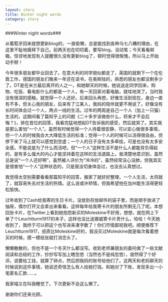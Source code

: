```yaml
---
layout: story
title: Winter night words
category: story
---
```


###Winter night words###

从葡萄牙回来就想更新blog的，一直偷懒，总是能找到各种乌七八糟的理由，在这里不耻地膜拜下自己。前两天也在叨叨着，要写blog，没动笔；今天看看邮箱，惊讶地发现有人提醒很久没有更新blog了，顿时觉得很惭愧，所以马上开始动手掰！
今年很多朋友都毕业回去了。在意大利的同学貌似都走了，英国的就剩下一个在伦敦工作，德国的朋友们晚来一年还在读书，在奥斯陆的，熟悉的朋友也都没剩多少了。DT是在米兰最后离开的人之一，和她聊天的时候，她说送走同学回来，购物、吃饭、看电影什么的都是一个人，有一天回家对着电脑，就哇地哭了。当时我没有很深的感触，就觉得一个人还好。后来回头再想，好像生活到现在，身边一直有不多，但关心我的朋友，后来有了江某人，我妈的陪伴就更不用说了。好像没有长时间体会过一个人，两点一线的生活。过年的两周是自己一个人（加上一只猫）生活的，这期间看了篇知乎上的问题《二十多岁该做些什么，将来才不会后悔？》，排在首位的回答，我看完猛地想起DT告诉我的感受，然后就哭了。其实我是那么害怕“一个人”。虽然有时候觉得一个人待着很安静，可以安心做很多事情，但一个人的时候我会大大降低生活的标准；觉得一个人的时候可以活得很自由，但停下来了马上就可以感觉到空虚；一个人的日子没有太多牵挂，可是也没有太多安全感。不能说是为了什么而活吧，但“一个人”这种生活不是什么人都能背负得起的，是有多么强大的内心才能坚持着在这样的生活道路上。我清楚地意识到，虽然总是说“一个人还好啊”，虽然被人评价为“冷冷的”，虽然经常没心没肺，但我其实是很害怕“一个人”这种状态的，只是我没切身体会过，也没去认真想过。
我觉得太空别需要看看那篇知乎的回答，搬家了就好好整理，一个人生活，太将就了，就容易失去对生活的热情。这么说或许矫情，但我希望他在加州能生活得更轻松愉快。
过年收到了Cash给我寄的生日卡片。没放到存放邮件的袋子里，而是顺手放进了抽屉，偶尔打开又会拿出来看看。这样每年给我寄卡片的朋友所剩无几了呢。本想回张卡片，在Twitter上看到她抱怨新买的Moleskine不好用，想想，就在网上下单了个Leuchtturm1917的本子，这样也没比送挪威寄卡片贵什么，哈哈！今天她收到了，我终于可以把这个也写进来凑字数了！你们尽情鄙视我吧。顺便推荐下Leuchtturm1917，纸质比Moleskine好的，我没买过Moleskine就是每次看着想买的时候，摸一模纸张就打消念头了。
懒懒散散的，但也不是一个冬天什么都没写。收到老师兼朋友的委托做了一些文献阅读和总结的工作，抄抄写写加上瞎忽悠（当然也不是纯忽悠），居然得了个好评。说要给工钱，就算了钟点，然后把我妈的账号给他们了。这两天和老妈聊天的时候说到这件事情，她说还奇怪怎么有人给她打钱。和她对了下账，发现多出一小笔匿名汇款……。
我家喵又在叫我睡觉了。下次更新不会这么懒了。
谢谢你们还来光顾。